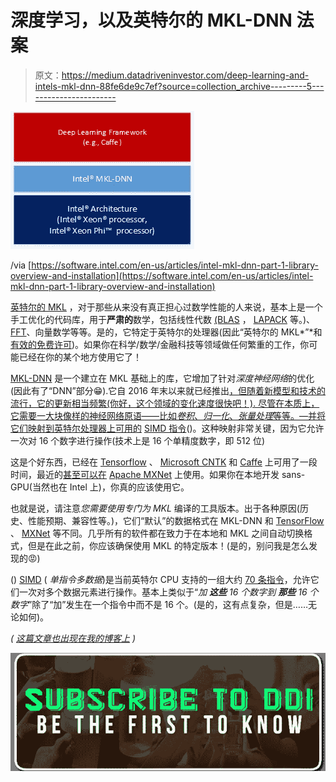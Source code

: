 # 深度学习，以及英特尔的 MKL-DNN 法案

> 原文：<https://medium.datadriveninvestor.com/deep-learning-and-intels-mkl-dnn-88fe6de9c7ef?source=collection_archive---------5----------------------->

![](img/c0b0af59332ce075447ff15d80db8582.png)

/via [https://software.intel.com/en-us/articles/intel-mkl-dnn-part-1-library-overview-and-installation](https://software.intel.com/en-us/articles/intel-mkl-dnn-part-1-library-overview-and-installation)

[英特尔的 MKL](https://software.intel.com/en-us/mkl?cid=sem43700010399172316&intel_term=intel%20mkl&gclid=CjwKCAjwr-PYBRB8EiwALtjbz7Dugig7PYIUA419HcIteUyzlhF3EX96nT0uruwoVS09LZTljVk51RoCbAsQAvD_BwE&gclsrc=aw.ds) ，对于那些从来没有真正担心过数学性能的人来说，基本上是一个手工优化的代码库，用于**严肃的**数学，包括线性代数 [(BLAS](https://en.wikipedia.org/wiki/BLAS) ， [LAPACK](https://en.wikipedia.org/wiki/LAPACK) 等。)、[FFT](https://en.wikipedia.org/wiki/Fast_Fourier_transform)、向量数学等等。是的，它特定于英特尔的处理器(因此“英特尔的 MKL*”*和[有效的免费许可](https://software.intel.com/en-us/mkl/license-faq))。如果你在科学/数学/金融科技等领域做任何繁重的工作，你可能已经在你的某个地方使用它了！

[MKL-DNN](https://github.com/intel/mkl-dnn) 是一个建立在 MKL 基础上的库，它增加了针对*深度神经网络*的优化(因此有了“DNN”部分😁).它自 2016 年末以来就已经推出[，但随着新模型和技术的流行，它的更新相当频繁(你好，这个领域的变化速度很快吧！).
尽管在本质上，它需要一大块像样的神经网络原语——比如*卷积*、*归一化*、*张量处理*等等。—并将它们映射到英特尔处理器上可用的](https://software.intel.com/en-us/articles/introducing-dnn-primitives-in-intelr-mkl) [SIMD 指令](https://en.wikipedia.org/wiki/Streaming_SIMD_Extensions)()。这种映射非常关键，因为它允许一次对 16 个数字进行操作(技术上是 16 个单精度数字，即 512 位)

这是个好东西，已经在 [Tensorflow](https://www.tensorflow.org/) 、 [Microsoft CNTK](https://www.microsoft.com/en-us/cognitive-toolkit/) 和 [Caffe](https://github.com/intel/caffe) 上可用了一段时间，最近的[甚至可以在](https://medium.com/apache-mxnet/announcing-apache-mxnet-1-2-0-d94f56da154b) [Apache MXNet](https://mxnet.apache.org/) 上使用。如果你在本地开发 sans-GPU(当然也在 Intel 上)，你真的应该使用它。

也就是说，请注意*您需要使用专门为 MKL* 编译的工具版本。出于各种原因(历史、性能预期、兼容性等。)，它们“默认”的数据格式在 MKL-DNN 和 [TensorFlow](https://www.tensorflow.org/performance/performance_guide) 、 [MXNet](https://medium.com/apache-mxnet/accelerating-deep-learning-on-cpu-with-intel-mkl-dnn-a9b294fb0b9) 等不同。几乎所有的软件都在致力于在本地和 MKL 之间自动切换格式，但是在此之前，你应该确保使用 MKL 的特定版本！(是的，别问我是怎么发现的😡)

() [SIMD](https://en.wikipedia.org/wiki/SIMD) ( *单指令多数据*)是当前英特尔 CPU 支持的一组大约 [70 条指令](https://en.wikipedia.org/wiki/Streaming_SIMD_Extensions)，允许它们一次对多个数据元素进行操作。基本上类似于“*加* ***这些*** *16 个数字到* ***那些*** *16 个数字*”除了“加”发生在一个指令中而不是 16 个。(是的，这有点复杂，但是……无论如何)。

*(* [*这篇文章也出现在我的博客上*](http://dieswaytoofast.blogspot.com/2018/06/deep-learning-and-intels-mkl-dnn.html) *)*

![](img/77a7e9c7cd800c68bee06b751e8aed70.png)